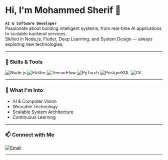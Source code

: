 # Hi, I'm Mohammed Sherif 👋

**`AI & Software Developer`**  
Passionate about building intelligent systems, from real-time AI applications to scalable backend services.  
Skilled in Node.js, Flutter, Deep Learning, and System Design — always exploring new technologies.

---

### 🚀 Skills & Tools
![Node.js](https://img.shields.io/badge/-Node.js-339933?logo=node.js&logoColor=white)
![Flutter](https://img.shields.io/badge/-Flutter-02569B?logo=flutter&logoColor=white)
![TensorFlow](https://img.shields.io/badge/-TensorFlow-FF6F00?logo=tensorflow&logoColor=white)
![PyTorch](https://img.shields.io/badge/-PyTorch-EE4C2C?logo=pytorch&logoColor=white)
![PostgreSQL](https://img.shields.io/badge/-PostgreSQL-336791?logo=postgresql&logoColor=white)
![Git](https://img.shields.io/badge/-Git-F05032?logo=git&logoColor=white)

---

### 🌱 What I'm Into
- AI & Computer Vision
- Wearable Technology
- Scalable System Architecture
- Continuous Learning

---

### 📫 Connect with Me
[![Email](https://img.shields.io/badge/-Email-D14836?logo=gmail&logoColor=white)](mailto:mohamed.ms5517@gmail.com)

---
